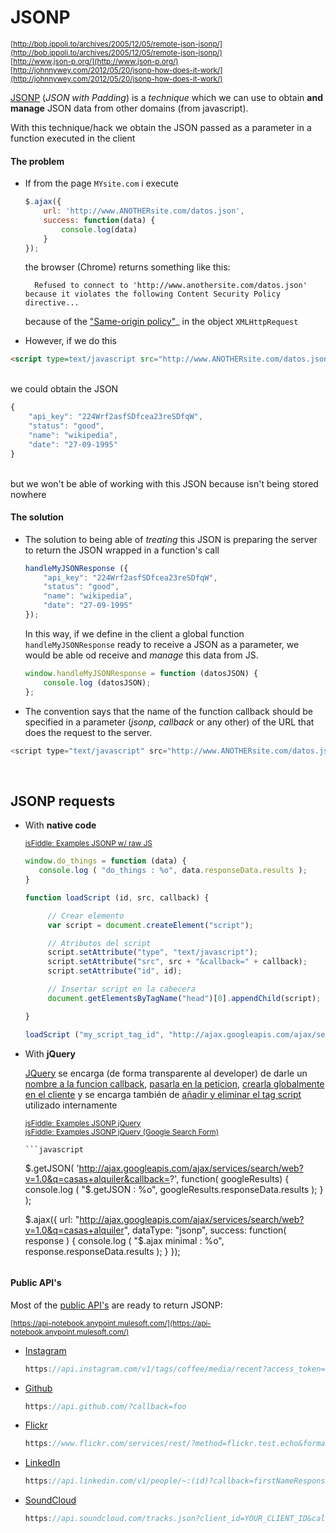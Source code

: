 # JSONP

<sub>[http://bob.ippoli.to/archives/2005/12/05/remote-json-jsonp/](http://bob.ippoli.to/archives/2005/12/05/remote-json-jsonp/)</sub>  
<sub>[http://www.json-p.org/](http://www.json-p.org/)</sub>  
<sub>[http://johnnywey.com/2012/05/20/jsonp-how-does-it-work/](http://johnnywey.com/2012/05/20/jsonp-how-does-it-work/)</sub>

[JSONP](http://es.wikipedia.org/wiki/JSONP) (_JSON with Padding_) is a  _technique_ which we can use to obtain **and manage** JSON data from other domains (from javascript). 

With this technique/hack we obtain the JSON passed as a parameter in a function executed in the client

#### The problem

- If from the page `MYsite.com` i execute 

    ```javascript
    $.ajax({
        url: 'http://www.ANOTHERsite.com/datos.json',
        success: function(data) {
            console.log(data) 
        }
    });
    ```

    the browser (Chrome) returns something like this:

        Refused to connect to 'http://www.anothersite.com/datos.json' because it violates the following Content Security Policy directive...

    because of the ["Same-origin policy"](https://github.com/juanmaguitar/training-frontend-docs/tree/master/same_origin_policy)_ in the object `XMLHttpRequest` 

- However, if we do this

```html
<script type=text/javascript src="http://www.ANOTHERsite.com/datos.json"></script>
```
</br>
    we could obtain the JSON 

```javascript
{
    "api_key": "224Wrf2asfSDfcea23reSDfqW",
    "status": "good",
    "name": "wikipedia",
    "date": "27-09-1995"
}
```
</br>
    but we won't be able of working with this JSON because isn't being stored nowhere

#### The solution

- The solution to being able of _treating_ this JSON is preparing the server to return the JSON wrapped in a function's call

    ```javascript
    handleMyJSONResponse ({
        "api_key": "224Wrf2asfSDfcea23reSDfqW",
        "status": "good",
        "name": "wikipedia",
        "date": "27-09-1995"
    });
    ```

    In this way, if we define in the client a global function `handleMyJSONResponse` ready to receive a JSON as a parameter, we would be able od receive and _manage_ this data from JS.

    ```javascript
    window.handleMyJSONResponse = function (datosJSON) {
        console.log (datosJSON);
    };
    ```

- The convention says that the name of the function callback should be specified in a parameter (_jsonp_, _callback_ or any other) of the URL that does the request to the server.

```javascript
<script type="text/javascript" src="http://www.ANOTHERsite.com/datos.json?callback=handleMyJSONResponse"></script>
```

</br>

## JSONP requests

- With **native code**

    <sub>[jsFiddle: Examples JSONP w/ raw JS](http://jsfiddle.net/juanma/uf31ps5e/)</sub>  

    ```javascript
    window.do_things = function (data) {
       console.log ( "do_things : %o", data.responseData.results );
    }
    
    function loadScript (id, src, callback) {

         // Crear elemento
         var script = document.createElement("script");

         // Atributos del script
         script.setAttribute("type", "text/javascript");
         script.setAttribute("src", src + "&callback=" + callback);
         script.setAttribute("id", id);

         // Insertar script en la cabecera
         document.getElementsByTagName("head")[0].appendChild(script);

    }

    loadScript ("my_script_tag_id", "http://ajax.googleapis.com/ajax/services/search/web?v=1.0&q=casas+alquiler", "do_things");
    ```

- With **jQuery**

    [JQuery](http://learn.jquery.com/ajax/working-with-jsonp/) se encarga (de forma transparente al developer) de darle un [nombre a la funcion callback](https://github.com/jquery/jquery/blob/master/src/ajax/jsonp.js#L15), [pasarla en la peticion](https://github.com/jquery/jquery/blob/master/src/ajax/jsonp.js#L44), [crearla globalmente en el cliente](https://github.com/jquery/jquery/blob/master/src/ajax/jsonp.js#L60) y se encarga también de [añadir y eliminar el tag script](https://github.com/jquery/jquery/blob/master/src/core.js#L262) utilizado internamente

    <sub>[jsFiddle: Examples JSONP jQuery](http://jsfiddle.net/juanma/az6rvze2/)</sub>  
    <sub>[jsFiddle: Examples JSONP jQuery (Google Search Form)](http://jsfiddle.net/juanma/24o9jm8c/)</sub>  

      ```javascript
     $.getJSON(
        'http://ajax.googleapis.com/ajax/services/search/web?v=1.0&q=casas+alquiler&callback=?', 
        function( googleResults) {
            console.log ( "$.getJSON : %o", googleResults.responseData.results );
        }
    );

    $.ajax({
        url: "http://ajax.googleapis.com/ajax/services/search/web?v=1.0&q=casas+alquiler",
        dataType: "jsonp",
        success: function( response ) {
            console.log ( "$.ajax minimal : %o", response.responseData.results );
        }
    });
    ```

#### Public API's

Most of the [public API's](http://www.programmableweb.com/category/all/apis?data_format=21174) are ready to return JSONP:  

<sub>[https://api-notebook.anypoint.mulesoft.com/](https://api-notebook.anypoint.mulesoft.com/)</sub>  

- [Instagram](http://instagram.com/developer/endpoints/#jsonp)

    ```javascript
    https://api.instagram.com/v1/tags/coffee/media/recent?access_token=fb2e77d.47a0479900504cb3ab4a1f626d174d2d&callback=callbackFunction
    ```

- [Github](https://developer.github.com/v3/#json-p-callbacks)
    
    ```javascript
    https://api.github.com/?callback=foo
    ```

- [Flickr](https://www.flickr.com/services/api/response.json.html)

    ```javascript
    https://www.flickr.com/services/rest/?method=flickr.test.echo&format=json&api_key=929033444e3a0d9a3859195d56d36552
    ```

- [LinkedIn](https://developer.linkedin.com/documents/api-requests-json)

    ```javascript
    https://api.linkedin.com/v1/people/~:(id)?callback=firstNameResponse&error-callback=firstNameError
    ```

- [SoundCloud](https://developers.soundcloud.com/docs/api/guide#crossdomain)
    
    ```javascript
    https://api.soundcloud.com/tracks.json?client_id=YOUR_CLIENT_ID&callback=processTracks
    ```
